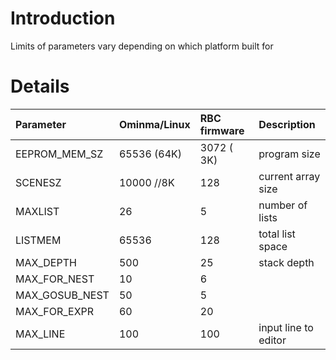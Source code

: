 # Introduction #

Limits of parameters vary depending on which platform built for


# Details #

|**Parameter**|**Ominma/Linux**|**RBC firmware**|**Description**|
|:------------|:---------------|:---------------|:--------------|
|EEPROM\_MEM\_SZ 	|65536 (64K)  |3072 ( 3K)|program size|
|SCENESZ |	10000   //8K   |128|	current array size|
|MAXLIST |	26            | 5|	number of lists|
|LISTMEM |	65536      |  128|  total list space|
|MAX\_DEPTH  |	500      |  	25|stack depth|
|MAX\_FOR\_NEST	|10|	6|  |
|MAX\_GOSUB\_NEST|	50|	5|  |
|MAX\_FOR\_EXPR	|60 |20 |  |
|MAX\_LINE  |		100| 100 | input line to editor|